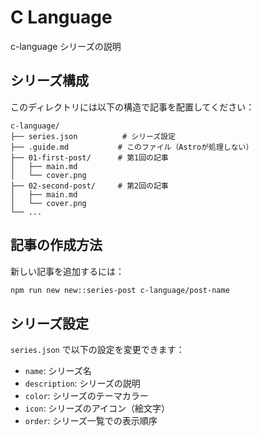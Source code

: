 # C Language

c-language シリーズの説明

## シリーズ構成

このディレクトリには以下の構造で記事を配置してください：

```
c-language/
├── series.json          # シリーズ設定
├── .guide.md           # このファイル（Astroが処理しない）
├── 01-first-post/      # 第1回の記事
│   ├── main.md
│   └── cover.png
├── 02-second-post/     # 第2回の記事
│   ├── main.md
│   └── cover.png
└── ...
```

## 記事の作成方法

新しい記事を追加するには：

```bash
npm run new new::series-post c-language/post-name
```

## シリーズ設定

`series.json` で以下の設定を変更できます：

- `name`: シリーズ名
- `description`: シリーズの説明
- `color`: シリーズのテーマカラー
- `icon`: シリーズのアイコン（絵文字）
- `order`: シリーズ一覧での表示順序
